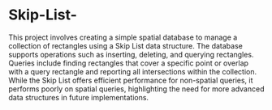 # Skip-List-
This project involves creating a simple spatial database to manage a collection of rectangles using a Skip List data structure. The database supports operations such as inserting, deleting, and querying rectangles. Queries include finding rectangles that cover a specific point or overlap with a query rectangle and reporting all intersections within the collection. While the Skip List offers efficient performance for non-spatial queries, it performs poorly on spatial queries, highlighting the need for more advanced data structures in future implementations.
